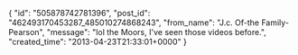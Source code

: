  {
   "id": "505878742781396",
   "post_id": "462493170453287_485010274868243",
   "from_name": "J.c. Of-the Family-Pearson",
   "message": "lol the Moors, I've seen those videos before.",
   "created_time": "2013-04-23T21:33:01+0000"
 }

